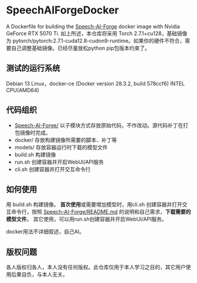 # SpeechAIForgeDocker
A Dockerfile for building the [Speech-AI-Forge](https://github.com/lenML/Speech-AI-Forge) docker image with Nvidia GeForce RTX 5070 Ti.
如上所述，本仓库将采用 Torch 2.7.1+cu128，基础镜像为 pytorch/pytorch:2.7.1-cuda12.8-cudnn9-runtime。如果你的硬件不符合，需要自己调整基础镜像。已经尽量放松python pip包版本约束了。

## 测试的运行系统
Debian 13 Linux，docker-ce (Docker version 28.3.2, build 578ccf6)
INTEL CPU(AMD64)

## 代码组织
* [Speech-AI-Forge/](https://github.com/lenML/Speech-AI-Forge) 以子模块方式存放原始代码，不作改动。源代码补丁在打包镜像时完成。
* docker/	存放构建镜像所需要的脚本、补丁等
* models/ 存放容器运行时下载的模型文件
* build.sh 构建镜像
* run.sh    创建容器并开启WebUI/API服务
* cli.sh       创建容器并打开交互命令行

## 如何使用
用 build.sh 构建镜像。
**首次使用**或需要增加模型时，用cli.sh 创建容器并打开交互命令行，按照 [Speech-AI-Forge/README.md](https://github.com/lenML/Speech-AI-Forge/README.md) 的说明和自己需求，**下载需要的模型文件**。
其它使用，可以用run.sh创建容器并开启WebUI/API服务。

docker用法不详细叙述，自己AI。

## 版权问题
各人版权归各人，本人没有任何版权。此仓库仅用于本人学习之目的，其它用户使用后果自负，与本人无关。
